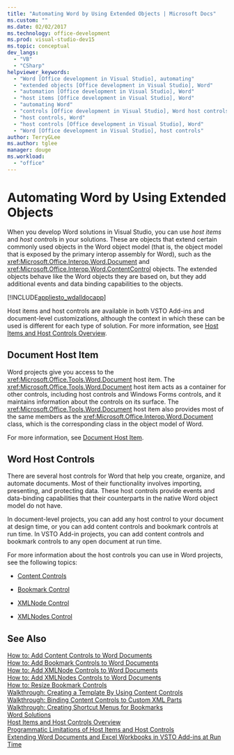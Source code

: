 ```yaml
---
title: "Automating Word by Using Extended Objects | Microsoft Docs"
ms.custom: ""
ms.date: 02/02/2017
ms.technology: office-development
ms.prod: visual-studio-dev15
ms.topic: conceptual
dev_langs: 
  - "VB"
  - "CSharp"
helpviewer_keywords: 
  - "Word [Office development in Visual Studio], automating"
  - "extended objects [Office development in Visual Studio], Word"
  - "automation [Office development in Visual Studio], Word"
  - "host items [Office development in Visual Studio], Word"
  - "automating Word"
  - "controls [Office development in Visual Studio], Word host controls"
  - "host controls, Word"
  - "host controls [Office development in Visual Studio], Word"
  - "Word [Office development in Visual Studio], host controls"
author: TerryGLee
ms.author: tglee
manager: douge
ms.workload: 
  - "office"
---
```

# Automating Word by Using Extended Objects
  When you develop Word solutions in Visual Studio, you can use *host items* and *host control*s in your solutions. These are objects that extend certain commonly used objects in the Word object model (that is, the object model that is exposed by the primary interop assembly for Word), such as the <xref:Microsoft.Office.Interop.Word.Document> and <xref:Microsoft.Office.Interop.Word.ContentControl> objects. The extended objects behave like the Word objects they are based on, but they add additional events and data binding capabilities to the objects.  
  
 [!INCLUDE[appliesto_wdalldocapp](../vsto/includes/appliesto-wdalldocapp-md.md)]  
  
 Host items and host controls are available in both VSTO Add-ins and document-level customizations, although the context in which these can be used is different for each type of solution. For more information, see [Host Items and Host Controls Overview](../vsto/host-items-and-host-controls-overview.md).  
  
## Document Host Item  
 Word projects give you access to the <xref:Microsoft.Office.Tools.Word.Document> host item. The <xref:Microsoft.Office.Tools.Word.Document> host item acts as a container for other controls, including host controls and Windows Forms controls, and it maintains information about the controls on its surface. The <xref:Microsoft.Office.Tools.Word.Document> host item also provides most of the same members as the <xref:Microsoft.Office.Interop.Word.Document> class, which is the corresponding class in the object model of Word.  
  
 For more information, see [Document Host Item](../vsto/document-host-item.md).  
  
## Word Host Controls  
 There are several host controls for Word that help you create, organize, and automate documents. Most of their functionality involves importing, presenting, and protecting data. These host controls provide events and data-binding capabilities that their counterparts in the native Word object model do not have.  
  
 In document-level projects, you can add any host control to your document at design time, or you can add content controls and bookmark controls at run time. In VSTO Add-in projects, you can add content controls and bookmark controls to any open document at run time.  
  
 For more information about the host controls you can use in Word projects, see the following topics:  
  
-   [Content Controls](../vsto/content-controls.md)  
  
-   [Bookmark Control](../vsto/bookmark-control.md)  
  
-   [XMLNode Control](../vsto/xmlnode-control.md)  
  
-   [XMLNodes Control](../vsto/xmlnodes-control.md)  
  
## See Also  
 [How to: Add Content Controls to Word Documents](../vsto/how-to-add-content-controls-to-word-documents.md)   
 [How to: Add Bookmark Controls to Word Documents](../vsto/how-to-add-bookmark-controls-to-word-documents.md)   
 [How to: Add XMLNode Controls to Word Documents](../vsto/how-to-add-xmlnode-controls-to-word-documents.md)   
 [How to: Add XMLNodes Controls to Word Documents](../vsto/how-to-add-xmlnodes-controls-to-word-documents.md)   
 [How to: Resize Bookmark Controls](../vsto/how-to-resize-bookmark-controls.md)   
 [Walkthrough: Creating a Template By Using Content Controls](../vsto/walkthrough-creating-a-template-by-using-content-controls.md)   
 [Walkthrough: Binding Content Controls to Custom XML Parts](../vsto/walkthrough-binding-content-controls-to-custom-xml-parts.md)   
 [Walkthrough: Creating Shortcut Menus for Bookmarks](../vsto/walkthrough-creating-shortcut-menus-for-bookmarks.md)   
 [Word Solutions](../vsto/word-solutions.md)   
 [Host Items and Host Controls Overview](../vsto/host-items-and-host-controls-overview.md)   
 [Programmatic Limitations of Host Items and Host Controls](../vsto/programmatic-limitations-of-host-items-and-host-controls.md)   
 [Extending Word Documents and Excel Workbooks in VSTO Add-ins at Run Time](../vsto/extending-word-documents-and-excel-workbooks-in-vsto-add-ins-at-run-time.md)  
  
  
